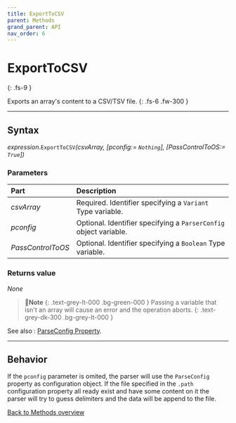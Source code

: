 ```yaml
---
title: ExportToCSV
parent: Methods
grand_parent: API
nav_order: 6
---
```


# ExportToCSV
{: .fs-9 }

Exports an array's content to a CSV/TSV file.
{: .fs-6 .fw-300 }

---

## Syntax

*expression*.`ExportToCSV`*(csvArray, \[pconfig:= `Nothing`\], \[PassControlToOS:= `True`\])*

### Parameters

<table>
<thead>
<tr>
<th style="text-align: left;">Part</th>
<th style="text-align: left;">Description</th>
</tr>
</thead>
<tbody>
<tr>
<td style="text-align: left;"><em>csvArray</em></td>
<td style="text-align: left;">Required. Identifier specifying a <code>Variant</code> Type variable.</td>
</tr>
<tr>
<td style="text-align: left;"><em>pconfig</em></td>
<td style="text-align: left;">Optional. Identifier specifying a <code>ParserConfig</code> object variable.</td>
</tr>
<tr>
<td style="text-align: left;"><em>PassControlToOS</em></td>
<td style="text-align: left;">Optional. Identifier specifying a <code>Boolean</code> Type variable.</td>
</tr>
</tbody>
</table>

### Returns value

_None_

>📝**Note**
>{: .text-grey-lt-000 .bg-green-000 }
>Passing a variable that isn't an array will cause an error and the operation aborts. 
{: .text-grey-dk-300 .bg-grey-lt-000 }

See also
: [ParseConfig Property](https://ws-garcia.github.io/VBA-CSV-interface/api/properties/parseconf.html).

---

## Behavior

If the `pconfig` parameter is omited, the parser will use the `ParseConfig` property as configuration object. If the file specified in the `.path` configuration property all ready exist and have some content on it the parser will try to guess delimiters and the data will be append to the file.

[Back to Methods overview](https://ws-garcia.github.io/VBA-CSV-interface/api/methods/)
